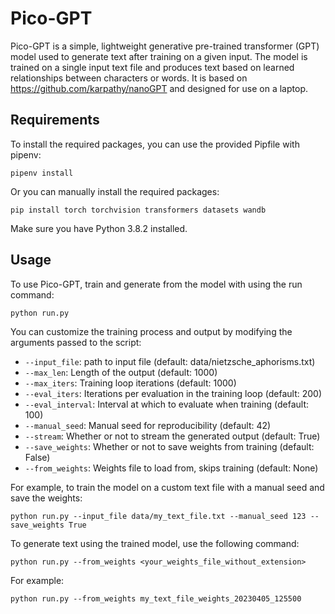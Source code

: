 # Pico-GPT

Pico-GPT is a simple, lightweight generative pre-trained transformer (GPT) model used to generate text after training on a 
given input. The model is trained on a single input text file and produces text based on learned relationships between 
characters or words. It is based on https://github.com/karpathy/nanoGPT and designed for use on a laptop.

## Requirements

To install the required packages, you can use the provided Pipfile with pipenv:

```pipenv install```

Or you can manually install the required packages:

```pip install torch torchvision transformers datasets wandb```

Make sure you have Python 3.8.2 installed.

## Usage

To use Pico-GPT, train and generate from the model with using the run command:

```python run.py```

You can customize the training process and output by modifying the arguments passed to the script:
- `--input_file`: path to input file (default: data/nietzsche_aphorisms.txt)
- `--max_len`: Length of the output (default: 1000)
- `--max_iters`: Training loop iterations (default: 1000)
- `--eval_iters`: Iterations per evaluation in the training loop (default: 200)
- `--eval_interval`: Interval at which to evaluate when training (default: 100)
- `--manual_seed`: Manual seed for reproducibility (default: 42)
- `--stream`: Whether or not to stream the generated output (default: True)
- `--save_weights`: Whether or not to save weights from training (default: False)
- `--from_weights`: Weights file to load from, skips training (default: None)

For example, to train the model on a custom text file with a manual seed and save the weights:

```python run.py --input_file data/my_text_file.txt --manual_seed 123 --save_weights True```

To generate text using the trained model, use the following command:

```python run.py --from_weights <your_weights_file_without_extension>```

For example:

```python run.py --from_weights my_text_file_weights_20230405_125500```


